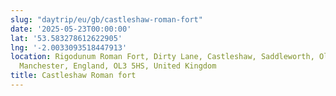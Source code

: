 ```yaml
---
slug: "daytrip/eu/gb/castleshaw-roman-fort"
date: '2025-05-23T00:00:00'
lat: '53.583278612622905'
lng: '-2.0033093518447913'
location: Rigodunum Roman Fort, Dirty Lane, Castleshaw, Saddleworth, Oldham, Greater
  Manchester, England, OL3 5HS, United Kingdom
title: Castleshaw Roman fort
---
```



